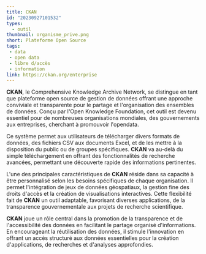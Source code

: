 ```yaml
---
title: CKAN
id: "20230927101532"
types:
  - outil
thumbnail: organisme_prive.png
short: Plateforme Open Source
tags:
 - data
 - open data
 - libre d/accès
 - information
link: https://ckan.org/enterprise
---
```


**CKAN**, le Comprehensive Knowledge Archive Network, se distingue en tant que plateforme open source de gestion de données offrant une approche conviviale et transparente pour le partage et l'organisation des ensembles de données. Conçu par l'Open Knowledge Foundation, cet outil est devenu essentiel pour de nombreuses organisations mondiales, des gouvernements aux entreprises, cherchant à promouvoir l'opendata.

Ce système permet aux utilisateurs de télécharger divers formats de données, des fichiers CSV aux documents Excel, et de les mettre à la disposition du public ou de groupes spécifiques. **CKAN** va au-delà du simple téléchargement en offrant des fonctionnalités de recherche avancées, permettant une découverte rapide des informations pertinentes.

L'une des principales caractéristiques de **CKAN** réside dans sa capacité à être personnalisé selon les besoins spécifiques de chaque organisation. Il permet l'intégration de jeux de données géospatiaux, la gestion fine des droits d'accès et la création de visualisations interactives. Cette flexibilité fait de **CKAN** un outil adaptable, favorisant diverses applications, de la transparence gouvernementale aux projets de recherche scientifique.

**CKAN** joue un rôle central dans la promotion de la transparence et de l'accessibilité des données en facilitant le partage organisé d'informations. En encourageant la réutilisation des données, il stimule l'innovation en offrant un accès structuré aux données essentielles pour la création d'applications, de recherches et d'analyses approfondies.